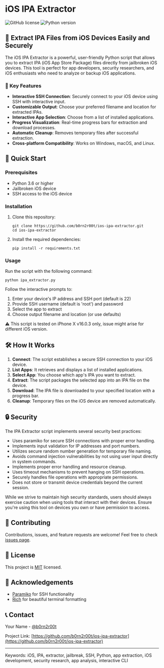# iOS IPA Extractor

![GitHub license](https://img.shields.io/badge/license-MIT-blue.svg)
![Python version](https://img.shields.io/badge/python-3.6%2B-blue)

## 📱 Extract IPA Files from iOS Devices Easily and Securely

The iOS IPA Extractor is a powerful, user-friendly Python script that allows you to extract IPA (iOS App Store Package) files directly from jailbroken iOS devices. This tool is perfect for app developers, security researchers, and iOS enthusiasts who need to analyze or backup iOS applications.

### 🌟 Key Features

- **Interactive SSH Connection**: Securely connect to your iOS device using SSH with interactive input.
- **Customizable Output**: Choose your preferred filename and location for extracted IPAs.
- **Interactive App Selection**: Choose from a list of installed applications.
- **Progress Visualization**: Real-time progress bars for extraction and download processes.
- **Automatic Cleanup**: Removes temporary files after successful extraction.
- **Cross-platform Compatibility**: Works on Windows, macOS, and Linux.

## 🚀 Quick Start

### Prerequisites

- Python 3.6 or higher
- Jailbroken iOS device
- SSH access to the iOS device

### Installation

1. Clone this repository:
   ```
   git clone https://github.com/b0rn2r00t/ios-ipa-extractor.git
   cd ios-ipa-extractor
   ```

2. Install the required dependencies:
   ```
   pip install -r requirements.txt
   ```

### Usage

Run the script with the following command:

```
python ipa_extractor.py
```

Follow the interactive prompts to:
1. Enter your device's IP address and SSH port (default is 22)
2. Provide SSH username (default is 'root') and password
3. Select the app to extract
4. Choose output filename and location (or use defaults)

⚠️ This script is tested on iPhone X v16.0.3 only, issue might arise for different iOS version.

## 🛠 How It Works
1. **Connect**: The script establishes a secure SSH connection to your iOS device.
2. **List Apps**: It retrieves and displays a list of installed applications.
3. **Select App**: You choose which app's IPA you want to extract.
4. **Extract**: The script packages the selected app into an IPA file on the device.
5. **Download**: The IPA file is downloaded to your specified location with a progress bar.
6. **Cleanup**: Temporary files on the iOS device are removed automatically.

## 🔒 Security

The IPA Extractor script implements several security best practices:

- Uses paramiko for secure SSH connections with proper error handling.
- Implements input validation for IP addresses and port numbers.
- Utilizes secure random number generation for temporary file naming.
- Avoids command injection vulnerabilities by not using user input directly in system commands.
- Implements proper error handling and resource cleanup.
- Uses timeout mechanisms to prevent hanging on SSH operations.
- Securely handles file operations with appropriate permissions.
- Does not store or transmit device credentials beyond the current session.

While we strive to maintain high security standards, users should always exercise caution when using tools that interact with their devices. Ensure you're using this tool on devices you own or have permission to access.

## 🤝 Contributing

Contributions, issues, and feature requests are welcome! Feel free to check [issues page](https://github.com/b0rn2r00t/ios-ipa-extractor/issues).

## 📜 License

This project is [MIT](https://choosealicense.com/licenses/mit/) licensed.

## 🙏 Acknowledgements

- [Paramiko](https://www.paramiko.org/) for SSH functionality
- [Rich](https://github.com/willmcgugan/rich) for beautiful terminal formatting

## 📞 Contact

Your Name - [@b0rn2r00t](https://x.com/b0rn2r00t)

Project Link: [https://github.com/b0rn2r00t/ios-ipa-extractor](https://github.com/b0rn2r00t/ios-ipa-extractor)

---

Keywords: iOS, IPA, extractor, jailbreak, SSH, Python, app extraction, iOS development, security research, app analysis, interactive CLI
